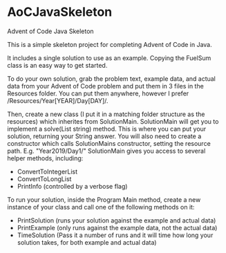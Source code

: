 # AoCJavaSkeleton
Advent of Code Java Skeleton

This is a simple skeleton project for completing Advent of Code in Java.

It includes a single solution to use as an example. Copying the FuelSum class is an easy way to get started.

To do your own solution, grab the problem text, example data, and actual data from your Advent of Code problem and put them in 3 files in the Resources folder. You can put them anywhere, however I prefer /Resources/Year[YEAR]/Day[DAY]/.

Then, create a new class (I put it in a matching folder structure as the resources) which inherites from SolutionMain. SolutionMain will get you to implement a solve(List string) method. This is where you can put your solution, returning your String answer. You will also need to create a constructor which calls SolutionMains constructor, setting the resource path. E.g. "Year2019/Day1/" SolutionMain gives you access to several helper methods, including:
 - ConvertToIntegerList
 - ConvertToLongList
 - PrintInfo (controlled by a verbose flag)

To run your solution, inside the Program Main method, create a new instance of your class and call one of the following methods on it:
 - PrintSolution (runs your solution against the example and actual data)
 - PrintExample (only runs against the example data, not the actual data)
 - TimeSolution (Pass it a number of runs and it will time how long your solution takes, for both example and actual data)
